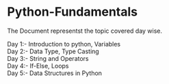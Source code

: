 # Python-Fundamentals

The Document representst the topic covered day wise.

Day 1:- Introduction to python, Variables  
Day 2:- Data Type, Type Casting  
Day 3:- String and Operators  
Day 4:- If-Else, Loops  
Day 5:- Data Structures in Python 
